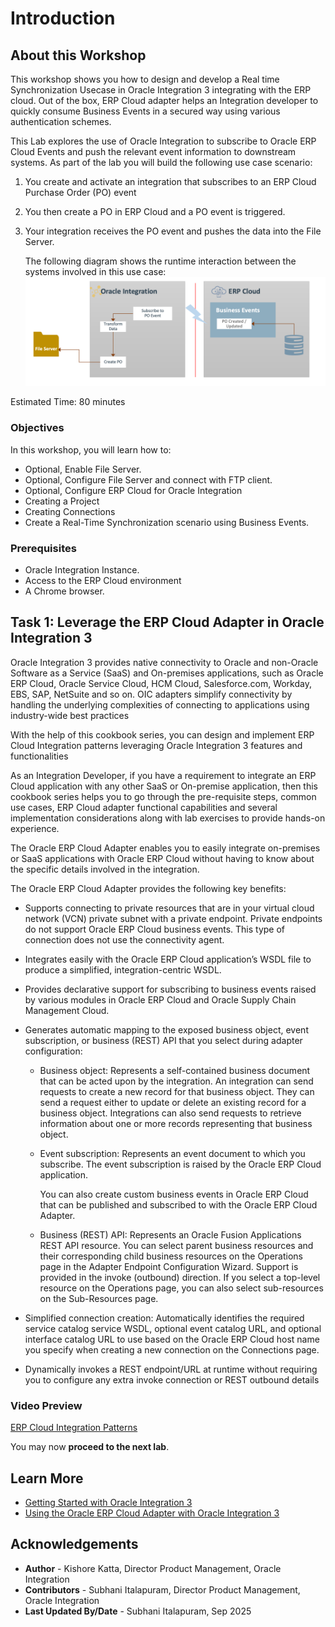 # Introduction

## About this Workshop

This workshop shows you how to design and develop a Real time Synchronization Usecase in Oracle Integration 3 integrating with the ERP cloud. Out of the box, ERP Cloud adapter helps an Integration developer to quickly consume Business Events in a secured way using various authentication schemes.

This Lab explores the use of Oracle Integration to subscribe to Oracle ERP Cloud Events and
push the relevant event information to downstream systems. As part of the lab you will build the following use case scenario:

1. You create and activate an integration that subscribes to an ERP Cloud Purchase Order (PO) event
2. You then create a PO in ERP Cloud and a PO event is triggered.
3. Your integration receives the PO event and pushes the data
    into the File Server.

    The following diagram shows the runtime interaction between the systems involved in this use case:
    ![POEvent](../business-events/images/po-real-time-sync-1.png)

Estimated Time: 80 minutes

### Objectives

In this workshop, you will learn how to:

* Optional, Enable File Server.
* Optional, Configure File Server and connect with FTP client.
* Optional, Configure ERP Cloud for Oracle Integration
* Creating a Project
* Creating Connections
* Create a Real-Time Synchronization scenario using Business Events.


### Prerequisites

* Oracle Integration Instance.
* Access to the ERP Cloud environment
* A Chrome browser.

## Task 1: Leverage the ERP Cloud Adapter in Oracle Integration 3

Oracle Integration 3 provides native connectivity to Oracle and non-Oracle Software as a Service (SaaS) and On-premises applications, such as Oracle ERP Cloud, Oracle Service Cloud, HCM Cloud, Salesforce.com, Workday, EBS, SAP, NetSuite and so on. OIC adapters simplify connectivity by handling the underlying complexities of connecting to applications using industry-wide best practices

With the help of this cookbook series, you can design and implement ERP Cloud Integration patterns leveraging Oracle Integration 3 features and functionalities

As an Integration Developer, if you have a requirement to integrate an ERP Cloud application with any other SaaS or On-premise application, then this cookbook series helps you to go through the pre-requisite steps, common use cases, ERP Cloud adapter functional capabilities and several implementation considerations along with lab exercises to provide hands-on experience.

The Oracle ERP Cloud Adapter enables you to easily integrate on-premises or SaaS applications with Oracle ERP Cloud without having to know about the specific details involved in the integration.

The Oracle ERP Cloud Adapter provides the following key benefits:

* Supports connecting to private resources that are in your virtual cloud network (VCN) private subnet with a private endpoint. Private endpoints do not support Oracle ERP Cloud business events. This type of connection does not use the connectivity agent.
* Integrates easily with the Oracle ERP Cloud application’s WSDL file to produce a simplified, integration-centric WSDL.
* Provides declarative support for subscribing to business events raised by various modules in Oracle ERP Cloud and Oracle Supply Chain Management Cloud.

* Generates automatic mapping to the exposed business object, event subscription, or business (REST) API that you select during adapter configuration:
    - Business object: Represents a self-contained business document that can be acted upon by the integration. An integration can send requests to create a new record for that business object. They can send a request either to update or delete an existing record for a business object. Integrations can also send requests to retrieve information about one or more records representing that business object.

    - Event subscription: Represents an event document to which you subscribe. The event subscription is raised by the Oracle ERP Cloud application.

      You can also create custom business events in Oracle ERP Cloud that can be published and subscribed to with the Oracle ERP Cloud Adapter. 

    - Business (REST) API: Represents an Oracle Fusion Applications REST API resource.
      You can select parent business resources and their corresponding child business resources on the Operations page in the Adapter Endpoint Configuration Wizard. Support is provided in the invoke (outbound) direction. If you select a top-level resource on the Operations page, you can also select sub-resources on the Sub-Resources page. 

* Simplified connection creation: Automatically identifies the required service catalog service WSDL, optional event catalog URL, and optional interface catalog URL to use based on the Oracle ERP Cloud host name you specify when creating a new connection on the Connections page.
* Dynamically invokes a REST endpoint/URL at runtime without requiring you to configure any extra invoke connection or REST outbound details

### Video Preview

[ERP Cloud Integration Patterns](youtube:nKXbh2ZPuMI)

You may now **proceed to the next lab**.

## Learn More

* [Getting Started with Oracle Integration 3](https://docs.oracle.com/en/cloud/paas/application-integration/index.html)
* [Using the Oracle ERP Cloud Adapter with Oracle Integration 3](https://docs.oracle.com/en/cloud/paas/application-integration/erp-adapter/index.html)

## Acknowledgements

* **Author** - Kishore Katta, Director Product Management, Oracle Integration
* **Contributors** - Subhani Italapuram, Director Product Management, Oracle Integration
* **Last Updated By/Date** - Subhani Italapuram, Sep 2025
